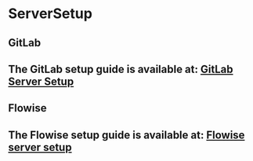 # ServerSetup

## GitLab 
## The GitLab setup guide is available at:  [GitLab Server Setup](https://github.com/Hameed-Akshal/ServerSetup/blob/Gitlab/GitLabServer.md)

## Flowise

## The Flowise setup guide is available at: [Flowise server setup](https://github.com/Hameed-Akshal/ServerSetup/tree/flowise)
